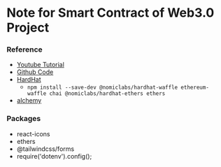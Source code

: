 # Note for Smart Contract of Web3.0 Project

### Reference
- [Youtube Tutorial](https://www.youtube.com/watch?v=Wn_Kb3MR_cU&t=494s)
- [Github Code](https://github.com/adrianhajdin/project_web3.0)
- [HardHat](https://hardhat.org/)
    - `npm install --save-dev @nomiclabs/hardhat-waffle ethereum-waffle chai @nomiclabs/hardhat-ethers ethers`
- [alchemy](https://www.alchemy.com/)


### Packages
- react-icons 
- ethers
- @tailwindcss/forms
- require('dotenv').config();